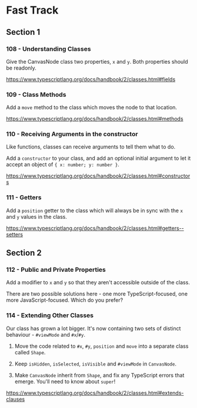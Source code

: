 # Fast Track

## Section 1

### 108 - Understanding Classes

Give the CanvasNode class two properties, `x` and `y`. Both properties should be readonly.

https://www.typescriptlang.org/docs/handbook/2/classes.html#fields

### 109 - Class Methods

Add a `move` method to the class which moves the node to that location.

https://www.typescriptlang.org/docs/handbook/2/classes.html#methods

### 110 - Receiving Arguments in the constructor

Like functions, classes can receive arguments to tell them what to do.

Add a `constructor` to your class, and add an optional initial argument to let it accept an object of `{ x: number; y: number }`.

https://www.typescriptlang.org/docs/handbook/2/classes.html#constructors

### 111 - Getters

Add a `position` getter to the class which will always be in sync with the `x` and `y` values in the class.

https://www.typescriptlang.org/docs/handbook/2/classes.html#getters--setters

## Section 2

### 112 - Public and Private Properties

Add a modifier to `x` and `y` so that they aren't accessible outside of the class.

There are two possible solutions here - one more TypeScript-focused, one more JavaScript-focused. Which do you prefer?

### 114 - Extending Other Classes

Our class has grown a lot bigger. It's now containing two sets of distinct behaviour - `#viewMode` and `#x`/`#y`.

1. Move the code related to `#x`, `#y`, `position` and `move` into a separate class called `Shape`.

2. Keep `isHidden`, `isSelected`, `isVisible` and `#viewMode` in `CanvasNode`.

3. Make `CanvasNode` inherit from `Shape`, and fix any TypeScript errors that emerge. You'll need to know about `super`!

https://www.typescriptlang.org/docs/handbook/2/classes.html#extends-clauses
